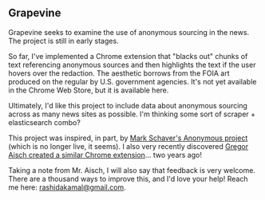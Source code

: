 ## Grapevine

Grapevine seeks to examine the use of anonymous sourcing in the news. The project is still in early stages.

So far, I've implemented a Chrome extension that "blacks out" chunks of text referencing anonymous sources and then highlights the text if the user hovers over the redaction. The aesthetic borrows from the FOIA art produced on the regular by U.S. government agencies. It's not yet available in the Chrome Web Store, but it is available here. 

Ultimately, I'd like this project to include data about anonymous sourcing across as many news sites as possible. I'm thinking some sort of scraper + elasticsearch combo? 

This project was inspired, in part, by [Mark Schaver's Anonymous project](https://github.com/markschaver/anonymous-2.0) (which is no longer live, it seems). I also very recently discovered [Gregor Aisch created a similar Chrome extension](https://github.com/gka/citation-needed)... two years ago! 

Taking a note from Mr. Aisch, I will also say that feedback is very welcome. There are a thousand ways to improve this, and I'd love your help! Reach me here: [rashidakamal@gmail.com](rashidakamal@gmail.com).

